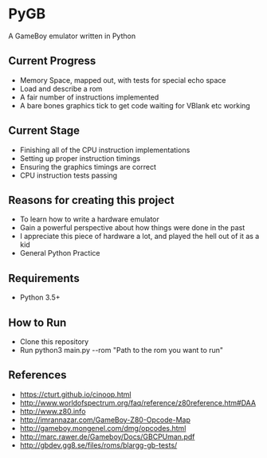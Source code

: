 PyGB
=============
A GameBoy emulator written in Python

Current Progress
-------
* Memory Space, mapped out, with tests for special echo space
* Load and describe a rom
* A fair number of instructions implemented
* A bare bones graphics tick to get code waiting for VBlank etc working

Current Stage
-------
* Finishing all of the CPU instruction implementations
* Setting up proper instruction timings
* Ensuring the graphics timings are correct
* CPU instruction tests passing

Reasons for creating this project
-------
* To learn how to write a hardware emulator
* Gain a powerful perspective about how things were done in the past
* I appreciate this piece of hardware a lot, and played the hell out of it as a kid
* General Python Practice

Requirements
-------
* Python 3.5+

How to Run
-------
* Clone this repository
* Run python3 main.py --rom "Path to the rom you want to run"

References
-------
* https://cturt.github.io/cinoop.html
* http://www.worldofspectrum.org/faq/reference/z80reference.htm#DAA
* http://www.z80.info
* http://imrannazar.com/GameBoy-Z80-Opcode-Map
* http://gameboy.mongenel.com/dmg/opcodes.html
* http://marc.rawer.de/Gameboy/Docs/GBCPUman.pdf
* http://gbdev.gg8.se/files/roms/blargg-gb-tests/
